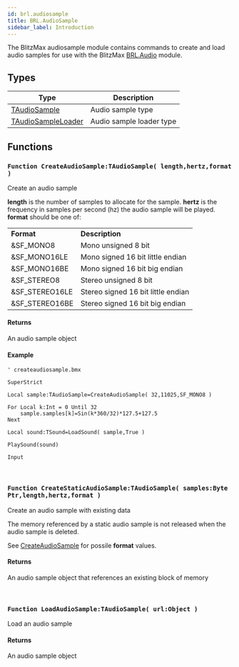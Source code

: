 ```yaml
---
id: brl.audiosample
title: BRL.AudioSample
sidebar_label: Introduction
---
```



The BlitzMax audiosample module contains commands to create and load audio samples for
use with the BlitzMax [BRL.Audio](../brl/brl_audio.md) module.


## Types
| Type | Description |
|---|---|
| [TAudioSample](../../brl/brl.audiosample/taudiosample) | Audio sample type |
| [TAudioSampleLoader](../../brl/brl.audiosample/taudiosampleloader) | Audio sample loader type |

## Functions

### `Function CreateAudioSample:TAudioSample( length,hertz,format )`

Create an audio sample


<b>length</b> is the number of samples to allocate for the sample. <b>hertz</b> is the frequency in samples per second (hz)
the audio sample will be played. <b>format</b> should be one of:

<table><tr><td> <b>Format</b></td><td><b>Description</b>
</td></tr><tr><td>  &SF_MONO8</td><td>Mono unsigned 8 bit
</td></tr><tr><td>  &SF_MONO16LE</td><td>Mono signed 16 bit little endian
</td></tr><tr><td>  &SF_MONO16BE</td><td>Mono signed 16 bit big endian
</td></tr><tr><td>  &SF_STEREO8</td><td>Stereo unsigned 8 bit
</td></tr><tr><td>  &SF_STEREO16LE</td><td>Stereo signed 16 bit little endian
</td></tr><tr><td>  &SF_STEREO16BE</td><td>Stereo signed 16 bit big endian</td></tr></table>



#### Returns
An audio sample object


#### Example
```blitzmax
' createaudiosample.bmx

SuperStrict

Local sample:TAudioSample=CreateAudioSample( 32,11025,SF_MONO8 )

For Local k:Int = 0 Until 32
	sample.samples[k]=Sin(k*360/32)*127.5+127.5
Next

Local sound:TSound=LoadSound( sample,True )

PlaySound(sound)

Input
```
<br/>

### `Function CreateStaticAudioSample:TAudioSample( samples:Byte Ptr,length,hertz,format )`

Create an audio sample with existing data


The memory referenced by a static audio sample is not released when the audio sample is
deleted.

See [CreateAudioSample](../../brl/brl.audiosample/#function-createaudiosampletaudiosample-lengthhertzformat-) for possile <b>format</b> values.


#### Returns
An audio sample object that references an existing block of memory


<br/>

### `Function LoadAudioSample:TAudioSample( url:Object )`

Load an audio sample

#### Returns
An audio sample object


<br/>

